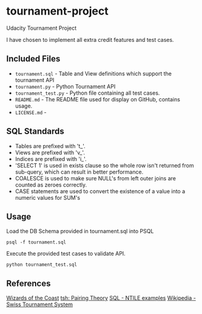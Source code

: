 # tournament-project
Udacity Tournament Project

I have chosen to implement all extra credit features and test cases.

## Included Files
 * `tournament.sql` - Table and View definitions which support the tournament API
 * `tournament.py` - Python Tournament API
 * `tournament_test.py` - Python file containing all test cases.
 * `README.md` - The README file used for display on GitHub, contains usage.
 * `LICENSE.md` -

## SQL Standards
 * Tables are prefixed with 't_'.
 * Views are prefixed with 'v_'.
 * Indices are prefixed with 'i_'.
 * 'SELECT 1' is used in exists clause so the whole row isn't returned from 
   sub-query, which can result in better performance.
 * COALESCE is used to make sure NULL's from left outer joins are counted as
   zeroes correctly.
 * CASE statements are used to convert the existence of a value into a numeric
   values for SUM's

## Usage
Load the DB Schema provided in tournament.sql into PSQL
```
psql -f tournament.sql
```
Execute the provided test cases to validate API.
```
python tournament_test.sql
```

## References
[Wizards of the Coast](http://www.wizards.com/dci/downloads/swiss_pairings.pdf)
[tsh: Pairing Theory](http://www.poslarchive.com/math/software/tsh/doc/pairing.html#swiss)
[SQL - NTILE examples](http://sqlandme.com/2011/06/30/sql-functions-ntile/)
[Wikipedia - Swiss Tournament System](https://en.wikipedia.org/wiki/Swiss-system_tournament#Final_scores_and_tie-breaking)
